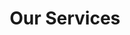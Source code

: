 ---
templateKey: 'service-home'
path: /services
title: Our Services
image: /img/our-services.jpg
service1: 
    title: Project Management
    image: /img/project-management.jpg
service2: 
    title: Construction
    image: /img/construction.jpg
service3: 
    title: Design
    image: /img/design.jpg
service4: 
    title: Remedial
    image: /img/concreterepairservices.jpg
service5: 
    title: Building and Facilities Management
    image: /img/facilitiesmanagement.jpg
service6: 
    title: Valuation
    image: /img/design.jpg
---
